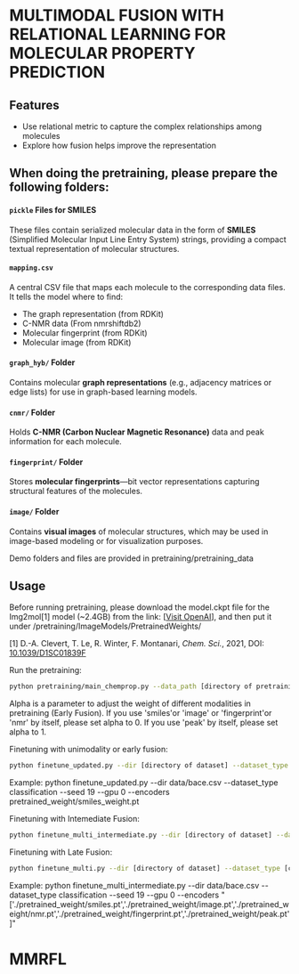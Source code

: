 # MULTIMODAL FUSION WITH RELATIONAL LEARNING FOR MOLECULAR PROPERTY PREDICTION

## Features

- Use relational metric to capture the complex relationships among molecules
- Explore how fusion helps improve the representation

## When doing the pretraining, please prepare the following folders:
####  `pickle` Files for SMILES
These files contain serialized molecular data in the form of **SMILES** (Simplified Molecular Input Line Entry System) strings, providing a compact textual representation of molecular structures.

####  `mapping.csv`
A central CSV file that maps each molecule to the corresponding data files. It tells the model where to find:
- The graph representation (from RDKit)
- C-NMR data (From nmrshiftdb2)
- Molecular fingerprint (from RDKit)
- Molecular image (from RDKit)

####  `graph_hyb/` Folder
Contains molecular **graph representations** (e.g., adjacency matrices or edge lists) for use in graph-based learning models.

####  `cnmr/` Folder
Holds **C-NMR (Carbon Nuclear Magnetic Resonance)** data and peak information for each molecule.

####  `fingerprint/` Folder
Stores **molecular fingerprints**—bit vector representations capturing structural features of the molecules.

####  `image/` Folder
Contains **visual images** of molecular structures, which may be used in image-based modeling or for visualization purposes.

Demo folders and files are provided in pretraining/pretraining_data 

## Usage

Before running pretraining, please download the model.ckpt file for the Img2mol[1] model (~2.4GB) from the link: [[Visit OpenAI](https://drive.google.com/file/d/1pk21r4Zzb9ZJkszJwP9SObTlfTaRMMtF/view)],
and then put it under /pretraining/ImageModels/PretrainedWeights/

[1] D.-A. Clevert, T. Le, R. Winter, F. Montanari, *Chem. Sci.*, 2021, DOI: [10.1039/D1SC01839F](https://doi.org/10.1039/D1SC01839F)

Run the pretraining:

```sh
python pretraining/main_chemprop.py --data_path [directory of pretraining dataset] --graph_metric ['smiles' or 'image' or 'fingerprint'or 'nmr' or 'fusion_average' ] --nodeMetric ['peak'] --alpha [0 or 1]
```
Alpha is a parameter to adjust the weight of different modalities in pretraining (Early Fusion).
If you use 'smiles'or 'image' or 'fingerprint'or 'nmr' by itself, please set alpha to 0.
If you use 'peak' by itself, please set alpha to 1.

Finetuning with unimodality or early fusion:

```sh
python finetune_updated.py --dir [directory of dataset] --dataset_type [classification or regression] --seed [Seed Number] --gpu [gpu number] --encoder_path [pretrained weight for encoder]
```
Example:
python finetune_updated.py --dir data/bace.csv --dataset_type classification --seed 19 --gpu 0 --encoders pretrained_weight/smiles_weight.pt 

Finetuning with Intemediate Fusion:

```sh
python finetune_multi_intermediate.py --dir [directory of dataset] --dataset_type [classification or regression] --seed [Seed Number] --gpu [gpu number] --encoder_path [List of pretrained weights for Graph encoder in each modality]
```

Finetuning with Late Fusion:

```sh
python finetune_multi.py --dir [directory of dataset] --dataset_type [classification or regression] --seed [Seed Number] --gpu [gpu number] --encoder_path [List of pretrained weight for Graph encoder in each modality]
```

Example:
python finetune_multi_intermediate.py --dir data/bace.csv --dataset_type classification --seed 19 --gpu 0 --encoders "['./pretrained_weight/smiles.pt','./pretrained_weight/image.pt','./pretrained_weight/nmr.pt','./pretrained_weight/fingerprint.pt','./pretrained_weight/peak.pt']" 


# MMRFL
